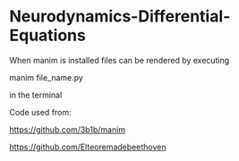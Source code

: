 # Neurodynamics-Differential-Equations

When manim is installed files can be rendered by executing

manim file_name.py 

in the terminal






Code used from:


https://github.com/3b1b/manim


https://github.com/Elteoremadebeethoven

